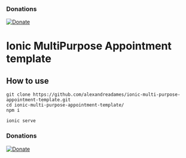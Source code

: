 ### Donations

[![Donate](https://img.shields.io/badge/Donate-PayPal-green.svg)](https://www.paypal.com/cgi-bin/webscr?cmd=_donations&business=L3BH5KGSDFMVE&currency_code=BRL&source=url)

# Ionic MultiPurpose Appointment template

## How to use

```console
git clone https://github.com/alexandreadames/ionic-multi-purpose-appointment-template.git
cd ionic-multi-purpose-appointment-template/
npm i

ionic serve
```

### Donations

[![Donate](https://img.shields.io/badge/Donate-PayPal-green.svg)](https://www.paypal.com/cgi-bin/webscr?cmd=_donations&business=L3BH5KGSDFMVE&currency_code=BRL&source=url)
